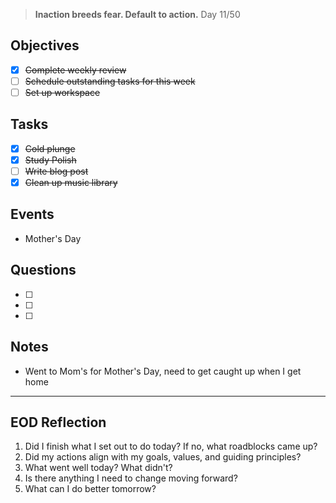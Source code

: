 > **Inaction breeds fear. Default to action.**
> Day 11/50
## Objectives
- [x] ~~Complete weekly review~~
- [ ] ~~Schedule outstanding tasks for this week~~
- [ ] ~~Set up workspace~~
## Tasks
- [x] ~~Cold plunge~~
- [x] ~~Study Polish~~
- [ ] ~~Write blog post~~
- [x] ~~Clean up music library~~
## Events
- Mother's Day
## Questions
- [ ] 
- [ ] 
- [ ] 
## Notes
- Went to Mom's for Mother's Day, need to get caught up when I get home
---
## EOD Reflection
1. Did I finish what I set out to do today? If no, what roadblocks came up?
2. Did my actions align with my goals, values, and guiding principles?
3. What went well today? What didn't?
4. Is there anything I need to change moving forward?
5. What can I do better tomorrow?